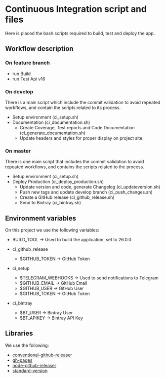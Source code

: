# Continuous Integration script and files

Here is placed the bash scripts required to build, test and deploy the app.

## Workflow description

### On feature branch

- run Build
- run Test Api v16

### On develop

There is a main script which include the commit validation to avoid repeated workflows, and contain the scripts related to its process.

- Setup environment (ci_setup.sh)
- Documentation (ci_documentation.sh)
  - Create Coverage, Test reports and Code Documentation (ci_generate_documentation.sh)
  - Update headers and styles for proper display on project site

### On master

There is one main script that includes the commit validation to avoid repeated workflows, and contains the scripts related to the process.

- Setup environment (ci_setup.sh)
- Deploy Production (ci_deploy_production.sh)
  - Update version and code, generate Changelog (ci_updateversion.sh)
  - Push new tags and update develop branch (ci_push_changes.sh)
  - Create a GitHub release (ci_github_release.sh)
  - Send to Bintray (ci_bintray.sh)

## Environment variables

On this project we use the following variables:

- BUILD_TOOL -> Used to build the application, set to 26.0.0

- ci_github_release
  - $GITHUB_TOKEN -> GitHub Token
- ci_setup
  - $TELEGRAM_WEBHOOKS -> Used to send notifications to Telegram
  - $GITHUB_EMAIL      -> GitHub Email
  - $GITHUB_USER       -> GitHub User
  - $GITHUB_TOKEN      -> GitHub Token
- ci_bintray
  - $BT_USER   -> Bintray User
  - $BT_APIKEY -> Bintray API Key

## Libraries

We use the following:

- [conventional-github-releaser](https://github.com/conventional-changelog/releaser-tools)
- [gh-pages](https://github.com/tschaub/gh-pages)
- [node-github-releaser](https://github.com/miyajan/node-github-release)
- [standard-version](https://github.com/conventional-changelog/standard-version)